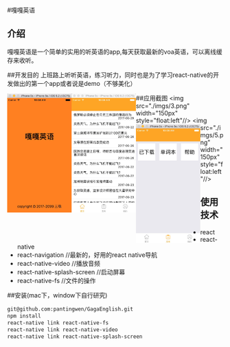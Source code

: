 #嘎嘎英语

## 介绍

嘎嘎英语是一个简单的实用的听英语的app,每天获取最新的voa英语，可以离线缓存来收听。

##开发目的
上班路上听听英语，练习听力，同时也是为了学习react-native的开发做出的第一个app或者说是demo（不够美化）

##应用截图
<img src="./imgs/1.png" width="150px" style="float:left"/>
<img src="./imgs/2.png" width="150px" style="float:left"/>
<img src="./imgs/3.png" width="150px" style="float:left"//>
<img src="./imgs/4.png" width="150px" style="float:left"/>
<img src="./imgs/5.png" width="150px" style="float:left"//>

## 使用技术
* react
* react-native
* react-navigation  //最新的，好用的react native导航
* react-native-video //播放音频
* react-native-splash-screen //启动屏幕
* react-native-fs //文件的操作

##安装(mac下，window下自行研究)
```
git@github.com:pantingwen/GagaEnglish.git
npm install
react-native link react-native-fs
react-native link react-native-video
react-native link react-native-splash-screen
```






